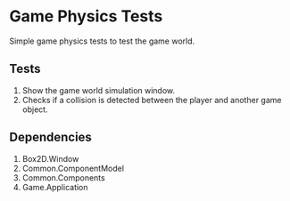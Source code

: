 # Game Physics Tests

Simple game physics tests to test the game world.

## Tests

1. Show the game world simulation window. 
2. Checks if a collision is detected between the player and another game object.

## Dependencies

1. Box2D.Window
2. Common.ComponentModel
3. Common.Components
4. Game.Application
